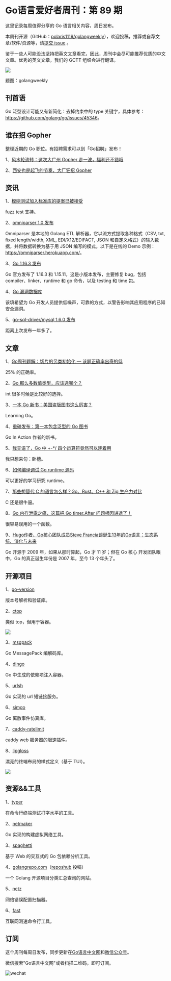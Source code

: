# Go语言爱好者周刊：第 89 期

这里记录每周值得分享的 Go 语言相关内容，周日发布。

本周刊开源（GitHub：[polaris1119/golangweekly](https://github.com/polaris1119/golangweekly)），欢迎投稿，推荐或自荐文章/软件/资源等，请[提交 issue](https://github.com/polaris1119/golangweekly/issues) 。

鉴于一些人可能没法坚持把英文文章看完，因此，周刊中会尽可能推荐优质的中文文章。优秀的英文文章，我们的 GCTT 组织会进行翻译。

![](imgs/issue089/cover.jpg)

题图：golangweekly

## 刊首语

Go 泛型设计可能又有新简化：去掉约束中的 type 关键字，具体参考：<https://github.com/golang/go/issues/45346>。

## 谁在招 Gopher

整理近期的 Go 职位。有招聘需求可以到「Go招聘」发布！

1、[风水轮流转：这次大广州 Gopher 走一波，福利还不错哦](https://mp.weixin.qq.com/s/t6-fLG1LPthb13kY1SSh_Q)

2、[西安也是起飞的节奏，大厂狂招 Gopher](https://mp.weixin.qq.com/s/Fha7qOzLreG1aoKJ7oFyjA)

## 资讯

1、[模糊测试加入标准库的提案已被接受](https://github.com/golang/go/issues/44551#issuecomment-811607377)

fuzz test 支持。

2、[omniparser 1.0 发布](https://github.com/jf-tech/omniparser)

Omniparser 是本地的 Golang ETL 解析器，它以流方式提取各种格式（CSV, txt, fixed length/width, XML, EDI/X12/EDIFACT, JSON 和自定义格式）的输入数据，并将数据转换为基于用 JSON 编写的模式。以下是在线的 Demo 示例：<https://omniparser.herokuapp.com/>。

3、[Go 1.16.3 发布](https://mp.weixin.qq.com/s/lOfOw7y3qxqtuGmO-T937A)

Go 官方发布了 1.16.3 和 1.15.11，这是小版本发布，主要修复 bug，包括 compiler、linker、runtime 和 go 命令，以及 testing 和 time 包。

4、[Go 漏洞数据库](https://github.com/golang/proposal/blob/master/design/draft-vulndb.md)

该填希望为 Go 开发人员提供低噪声，可靠的方式，以警告影响其应用程序的已知安全漏洞。

5、[go-sql-driver/mysql 1.6.0 发布](https://github.com/go-sql-driver/mysql)

距离上次发布一年多了。

## 文章

1、[Go周刊题解：切片的另类初始化 — 该题正确率出奇的低](https://mp.weixin.qq.com/s/QZdRU7rA93PrJRfSmhACAg)

25% 的正确率。

2、[Go 那么多数值类型，应该选哪个？](https://mp.weixin.qq.com/s/zCWzCBnszJ032h5qchk8cA)

int 很多时候是比较好的选择。

3、[一本 Go 新书：美国盗版图书这么厉害？](https://mp.weixin.qq.com/s/CSgQDfW9v_-tmbGkkQDqQg)

Learning Go。

4、[重磅发布：第一本包含泛型的 Go 图书](https://mp.weixin.qq.com/s/8YZzVtdSxegT6K956sf0oA)

Go In Action 作者的新书。

5、[我无语了，Go 中 +-*/ 四个运算符竟然可以连着用](https://mp.weixin.qq.com/s/kMFfSkKbV7w0lwPOgGK-CQ)

我只想来句：卧槽。

6、[如何编译调试 Go runtime 源码](https://www.luozhiyun.com/archives/506)

可以更好的学习研究 runtime。

7、[那些想替代 C 的语言怎么样？Go、Rust、C++ 和 Zig 生产力对比](https://mp.weixin.qq.com/s/jUWLmeqwVJyI9HTw66yLiA)

C 还是很牛逼。

8、[Go 内存泄露之痛，这篇把 Go timer.After 问题根因讲透了！](https://mp.weixin.qq.com/s/KSBdPkkvonSES9Z9iggElg)

很容易误用的一个函数。

9、[Hugo作者、Go核心团队成员Steve Francia谈诞生13年的Go语言：生态系统、演化与未来](https://mp.weixin.qq.com/s/P5_wFaNgWkoNZKA7w3g_xA)

Go 开源于 2009 年，如果从那时算起，Go 才 11 岁；但在 Go 核心 开发团队眼中，Go 的真正诞生年份是 2007 年，至今 13 个年头了。

## 开源项目

1、[go-version](https://github.com/hashicorp/go-version)

版本号解析和验证库。

2、[ctop](https://github.com/bcicen/ctop)

类似 top，但用于容器。

![](imgs/issue089/ctop.gif)

3、[msgpack](https://github.com/vmihailenco/msgpack)

Go MessagePack 编解码库。

4、[dingo](https://github.com/sarulabs/dingo)

Go 中生成的依赖项注入容器。

5、[urlsh](https://github.com/adhocore/urlsh)

Go 实现的 url 短链接服务。

6、[simgo](https://github.com/fschuetz04/simgo)

Go 离散事件仿真库。

7、[caddy-ratelimit](https://github.com/mholt/caddy-ratelimit)

caddy web 服务器的限速插件。

8、[lipgloss](https://github.com/charmbracelet/lipgloss)

漂亮的终端布局的样式定义（基于 TUI）。

![](imgs/issue089/lipgloss.png)

## 资源&&工具

1、[typer](https://github.com/maaslalani/typer)

在命令行终端测试打字水平的工具。

2、[netmaker](https://github.com/gravitl/netmaker)

Go 实现的构建虚拟网络工具。

3、[spaghetti](https://github.com/adonovan/spaghetti)

基于 Web 的交互式的 Go 包依赖分析工具。

4、[golangrepo.com](https://golangrepo.com)（[reposhub](https://github.com/reposhub) 投稿）

一个 Golang 开源项目分类汇总查询的网站。

5、[netz](https://github.com/SpectralOps/netz)

网络错误配置扫描器。

6、[fast](https://github.com/adhocore/fast)

互联网测速命令行工具。

## 订阅

这个周刊每周日发布，同步更新在[Go语言中文网](https://studygolang.com/go/weekly)和[微信公众号](https://weixin.sogou.com/weixin?query=Go%E8%AF%AD%E8%A8%80%E4%B8%AD%E6%96%87%E7%BD%91)。

微信搜索"Go语言中文网"或者扫描二维码，即可订阅。

![wechat](imgs/wechat.png)
